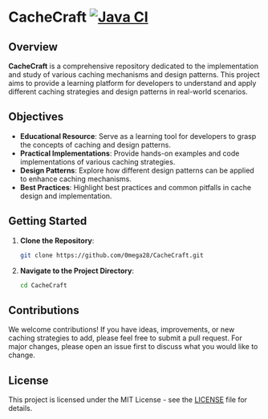# CacheCraft [![Java CI](https://github.com/0mega28/CacheCraft/actions/workflows/ci.yml/badge.svg)](https://github.com/0mega28/CacheCraft/actions/workflows/ci.yml)

## Overview
**CacheCraft** is a comprehensive repository dedicated to the implementation and study of various caching mechanisms and design patterns. This project aims to provide a learning platform for developers to understand and apply different caching strategies and design patterns in real-world scenarios.

## Objectives
- **Educational Resource**: Serve as a learning tool for developers to grasp the concepts of caching and design patterns.
- **Practical Implementations**: Provide hands-on examples and code implementations of various caching strategies.
- **Design Patterns**: Explore how different design patterns can be applied to enhance caching mechanisms.
- **Best Practices**: Highlight best practices and common pitfalls in cache design and implementation.

## Getting Started
1. **Clone the Repository**:
    ```bash
    git clone https://github.com/0mega28/CacheCraft.git
    ```
2. **Navigate to the Project Directory**:
    ```bash
    cd CacheCraft
    ```

## Contributions
We welcome contributions! If you have ideas, improvements, or new caching strategies to add, please feel free to submit a pull request. For major changes, please open an issue first to discuss what you would like to change.

## License
This project is licensed under the MIT License - see the [LICENSE](LICENSE) file for details.
